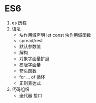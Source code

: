 # ES6

1. es 历程
2. 语法
   - 块作用域声明
     let const 块作用域函数
   - spread/rest
   - 默认参数值
   - 解构
   - 对象字面量扩展
   - 模版字面量
   - 箭头函数
   - for ... of 循环
   - 正则表达式
3. 代码组织
   - 迭代器
     接口
